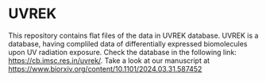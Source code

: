 # UVREK
This repository contains flat files of the data in UVREK database. UVREK is a database, having compliled data of differentially expressed biomolecules upon UV radiation exposure. Check the database in the following link: https://cb.imsc.res.in/uvrek/. Take a look at our manuscript at https://www.biorxiv.org/content/10.1101/2024.03.31.587452

